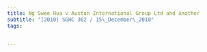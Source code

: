 ```yaml
---
title: Ng Swee Hua v Auston International Group Ltd and another 
subtitle: "[2010] SGHC 362 / 15\_December\_2010"
tags:


---
```


